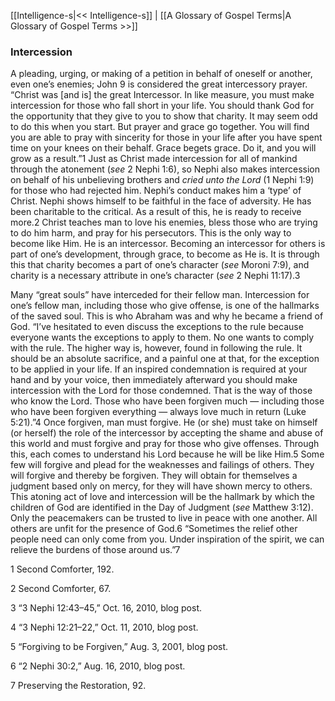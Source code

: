 [[Intelligence-s|<< Intelligence-s]]  |  [[A Glossary of Gospel Terms|A Glossary of Gospel Terms >>]]

### Intercession
A pleading, urging, or making of a petition in behalf of oneself or another, even one’s enemies; John 9 is considered the great intercessory prayer. “Christ was [and is] the great Intercessor. In like measure, you must make intercession for those who fall short in your life. You should thank God for the opportunity that they give to you to show that charity. It may seem odd to do this when you start. But prayer and grace go together. You will find you are able to pray with sincerity for those in your life after you have spent time on your knees on their behalf. Grace begets grace. Do it, and you will grow as a result.”1 Just as Christ made intercession for all of mankind through the atonement (*see* 2 Nephi 1:6), so Nephi also makes intercession on behalf of his unbelieving brothers and *cried unto the Lord* (1 Nephi 1:9) for those who had rejected him. Nephi’s conduct makes him a ‘type’ of Christ. Nephi shows himself to be faithful in the face of adversity. He has been charitable to the critical. As a result of this, he is ready to receive more.2 Christ teaches man to love his enemies, bless those who are trying to do him harm, and pray for his persecutors. This is the only way to become like Him. He is an intercessor. Becoming an intercessor for others is part of one’s development, through grace, to become as He is. It is through this that charity becomes a part of one’s character (*see* Moroni 7:9), and charity is a necessary attribute in one’s character (*see* 2 Nephi 11:17).3

Many “great souls” have interceded for their fellow man. Intercession for one’s fellow man, including those who give offense, is one of the hallmarks of the saved soul. This is who Abraham was and why he became a friend of God. “I’ve hesitated to even discuss the exceptions to the rule because everyone wants the exceptions to apply to them. No one wants to comply with the rule. The higher way is, however, found in following the rule. It should be an absolute sacrifice, and a painful one at that, for the exception to be applied in your life. If an inspired condemnation is required at your hand and by your voice, then immediately afterward you should make intercession with the Lord for those condemned. That is the way of those who know the Lord. Those who have been forgiven much — including those who have been forgiven everything — always love much in return (Luke 5:21).”4 Once forgiven, man must forgive. He (or she) must take on himself (or herself) the role of the intercessor by accepting the shame and abuse of this world and must forgive and pray for those who give offenses. Through this, each comes to understand his Lord because he will be like Him.5 Some few will forgive and plead for the weaknesses and failings of others. They will forgive and thereby be forgiven. They will obtain for themselves a judgment based only on mercy, for they will have shown mercy to others. This atoning act of love and intercession will be the hallmark by which the children of God are identified in the Day of Judgment (*see* Matthew 3:12). Only the peacemakers can be trusted to live in peace with one another. All others are unfit for the presence of God.6 “Sometimes the relief other people need can only come from you. Under inspiration of the spirit, we can relieve the burdens of those around us.”7



1 Second Comforter, 192.


2 Second Comforter, 67.


3 “3 Nephi 12:43–45,” Oct. 16, 2010, blog post.


4 “3 Nephi 12:21–22,” Oct. 11, 2010, blog post.


5 “Forgiving to be Forgiven,” Aug. 3, 2001, blog post.


6 “2 Nephi 30:2,” Aug. 16, 2010, blog post.


7 Preserving the Restoration, 92.